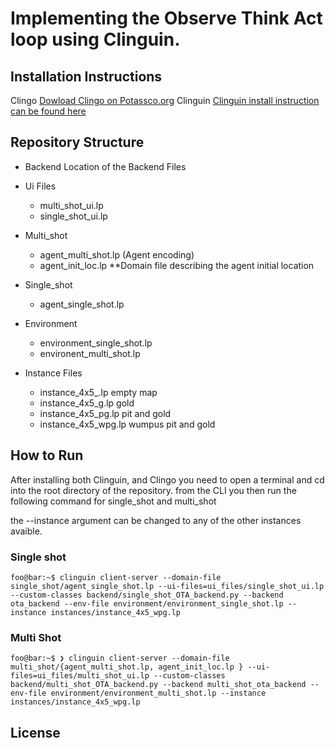 # Implementing the Observe Think Act loop using Clinguin. 


## Installation Instructions

Clingo
[Dowload Clingo on Potassco.org](https://potassco.org/clingo/)
Clinguin
[Clinguin install instruction can be found here](https://clinguin.readthedocs.io/en/v2.2.2/clinguin/installation.html)


## Repository Structure

- Backend
  Location of the Backend Files

- Ui Files
  - multi_shot_ui.lp 
  - single_shot_ui.lp

- Multi_shot
  - agent_multi_shot.lp (Agent encoding)
  - agent_init_loc.lp **Domain file describing the agent initial location

- Single_shot
  - agent_single_shot.lp 
   
- Environment
  - environment_single_shot.lp
  - environent_multi_shot.lp


- Instance Files
    - instance_4x5_.lp  empty map
    - instance_4x5_g.lp   gold
    - instance_4x5_pg.lp  pit and gold
    - instance_4x5_wpg.lp wumpus pit and gold

## How to Run 
After installing both Clinguin, and Clingo you need to open a terminal and cd into the root directory of the repository.
from the CLI you then run the following command for single_shot and multi_shot

the --instance argument can be changed to any of the other instances avaible.

### Single shot
```console
foo@bar:~$ clinguin client-server --domain-file single_shot/agent_single_shot.lp --ui-files=ui_files/single_shot_ui.lp  --custom-classes backend/single_shot_OTA_backend.py --backend ota_backend --env-file environment/environment_single_shot.lp --instance instances/instance_4x5_wpg.lp
```
### Multi Shot

```console
foo@bar:~$ ❯ clinguin client-server --domain-file multi_shot/{agent_multi_shot.lp, agent_init_loc.lp } --ui-files=ui_files/multi_shot_ui.lp --custom-classes backend/multi_shot_OTA_backend.py --backend multi_shot_ota_backend --env-file environment/environment_multi_shot.lp --instance instances/instance_4x5_wpg.lp

```

## License

